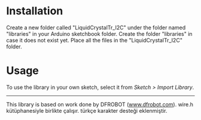 # Installation #
Create a new folder called "LiquidCrystalTr_I2C" under the folder named "libraries" in your Arduino sketchbook folder.
Create the folder "libraries" in case it does not exist yet. Place all the files in the "LiquidCrystalTr_I2C" folder.

# Usage #
To use the library in your own sketch, select it from *Sketch > Import Library*.

-------------------------------------------------------------------------------------------------------------------
This library is based on work done by DFROBOT (www.dfrobot.com).
wire.h kütüphanesiyle birlikte çalışır.
türkçe karakter desteği eklenmiştir.